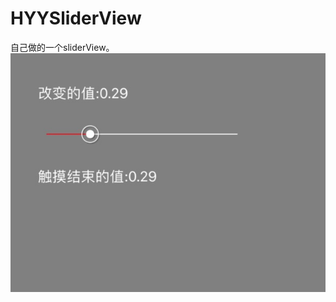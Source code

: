 # HYYSliderView
自己做的一个sliderView。
![Image text](https://github.com/HYY666/HYYSliderView/blob/master/效果图/C7169018982C5D557C6DAFB8879311DB.jpg)
